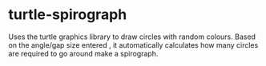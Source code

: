 # turtle-spirograph

Uses the turtle graphics library to draw circles with random colours. 
Based on the angle/gap size entered , it automatically calculates how many circles are required to go around make a spirograph.
